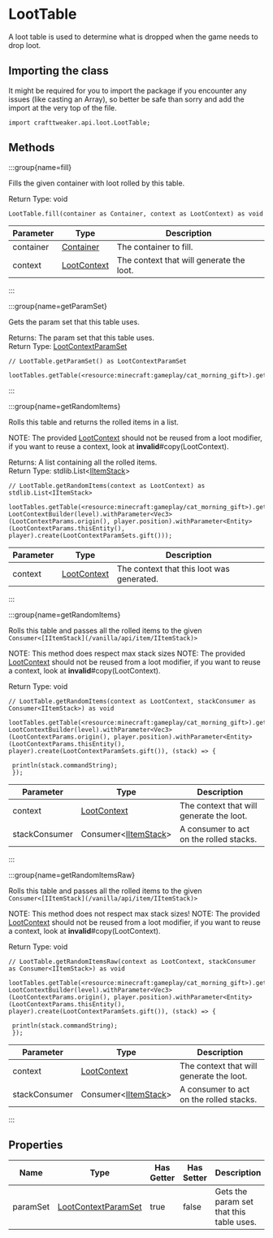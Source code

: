 # LootTable

A loot table is used to determine what is dropped when the game needs to drop loot.

## Importing the class

It might be required for you to import the package if you encounter any issues (like casting an Array), so better be safe than sorry and add the import at the very top of the file.
```zenscript
import crafttweaker.api.loot.LootTable;
```


## Methods

:::group{name=fill}

Fills the given container with loot rolled by this table.

Return Type: void

```zenscript
LootTable.fill(container as Container, context as LootContext) as void
```

| Parameter | Type | Description |
|-----------|------|-------------|
| container | [Container](/vanilla/api/world/Container) | The container to fill. |
| context | [LootContext](/vanilla/api/loot/LootContext) | The context that will generate the loot. |


:::

:::group{name=getParamSet}

Gets the param set that this table uses.

Returns: The param set that this table uses.  
Return Type: [LootContextParamSet](/vanilla/api/loot/param/LootContextParamSet)

```zenscript
// LootTable.getParamSet() as LootContextParamSet

lootTables.getTable(<resource:minecraft:gameplay/cat_morning_gift>).getParamSet();
```

:::

:::group{name=getRandomItems}

Rolls this table and returns the rolled items in a list.

 NOTE: The provided [LootContext](/vanilla/api/loot/LootContext) should not be reused from a loot modifier, if you want to reuse a context, look at **invalid**#copy(LootContext).

Returns: A list containing all the rolled items.  
Return Type: stdlib.List&lt;[IItemStack](/vanilla/api/item/IItemStack)&gt;

```zenscript
// LootTable.getRandomItems(context as LootContext) as stdlib.List<IItemStack>

lootTables.getTable(<resource:minecraft:gameplay/cat_morning_gift>).getRandomItems(new LootContextBuilder(level).withParameter<Vec3>(LootContextParams.origin(), player.position).withParameter<Entity>(LootContextParams.thisEntity(), player).create(LootContextParamSets.gift()));
```

| Parameter | Type | Description |
|-----------|------|-------------|
| context | [LootContext](/vanilla/api/loot/LootContext) | The context that this loot was generated. |


:::

:::group{name=getRandomItems}

Rolls this table and passes all the rolled items to the given `Consumer<[IItemStack](/vanilla/api/item/IItemStack)>`

 NOTE: This method does respect max stack sizes
 NOTE: The provided [LootContext](/vanilla/api/loot/LootContext) should not be reused from a loot modifier, if you want to reuse a context, look at **invalid**#copy(LootContext).

Return Type: void

```zenscript
// LootTable.getRandomItems(context as LootContext, stackConsumer as Consumer<IItemStack>) as void

lootTables.getTable(<resource:minecraft:gameplay/cat_morning_gift>).getRandomItems(new LootContextBuilder(level).withParameter<Vec3>(LootContextParams.origin(), player.position).withParameter<Entity>(LootContextParams.thisEntity(), player).create(LootContextParamSets.gift()), (stack) => {

 println(stack.commandString);
 });
```

| Parameter | Type | Description |
|-----------|------|-------------|
| context | [LootContext](/vanilla/api/loot/LootContext) | The context that will generate the loot. |
| stackConsumer | Consumer&lt;[IItemStack](/vanilla/api/item/IItemStack)&gt; | A consumer to act on the rolled stacks. |


:::

:::group{name=getRandomItemsRaw}

Rolls this table and passes all the rolled items to the given `Consumer<[IItemStack](/vanilla/api/item/IItemStack)>`

 NOTE: This method does not respect max stack sizes!
 NOTE: The provided [LootContext](/vanilla/api/loot/LootContext) should not be reused from a loot modifier, if you want to reuse a context, look at **invalid**#copy(LootContext).

Return Type: void

```zenscript
// LootTable.getRandomItemsRaw(context as LootContext, stackConsumer as Consumer<IItemStack>) as void

lootTables.getTable(<resource:minecraft:gameplay/cat_morning_gift>).getRandomItemsRaw(new LootContextBuilder(level).withParameter<Vec3>(LootContextParams.origin(), player.position).withParameter<Entity>(LootContextParams.thisEntity(), player).create(LootContextParamSets.gift()), (stack) => {

 println(stack.commandString);
 });
```

| Parameter | Type | Description |
|-----------|------|-------------|
| context | [LootContext](/vanilla/api/loot/LootContext) | The context that will generate the loot. |
| stackConsumer | Consumer&lt;[IItemStack](/vanilla/api/item/IItemStack)&gt; | A consumer to act on the rolled stacks. |


:::


## Properties

| Name | Type | Has Getter | Has Setter | Description |
|------|------|------------|------------|-------------|
| paramSet | [LootContextParamSet](/vanilla/api/loot/param/LootContextParamSet) | true | false | Gets the param set that this table uses. |


